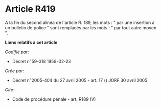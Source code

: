 # Article R419

A la fin du second alinéa de l'article R. 189, les mots : " par une insertion à un bulletin de police " sont remplacés par
les mots : " par tout autre moyen ".

**Liens relatifs à cet article**

_Codifié par_:

  - Décret n°59-318 1959-02-23

_Créé par_:

  - Décret n°2005-404 du 27 avril 2005 - art. 17 () JORF 30 avril 2005

_Cite_:

  - Code de procédure pénale - art. R189 (V)
